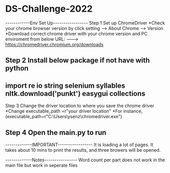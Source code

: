 # DS-Challenge-2022
------------Env Set Up-----------------
Step 1 Set up ChromeDriver
*Check your chrome browser version by click setting --> About Chrome --> Version
*Download correct chrome driver with your chrome version and PC enviroment from below URL:
--->  https://chromedriver.chromium.org/downloads

Step 2 Install below package if not have with python
------------------
import re
io
string
selenium
syllables
nltk.download('punkt')
easygui
collections
--------------

Step 3 Change the driver location to where you save the chrome driver
*Change executable_path =r"your driver location"
*For instance, (executable_path=r"C:\Users\ysenz\chromedriver.exe")  

Step 4 Open the main.py to run
-----------------------------------------

-------------IMPORTANT-----------------
It is loading a lot of pages. It takes about 10 mins to print the results, and three browers will be opened.

-------------Notes----------------
Word count per part does not work in the main file but work in seperate files


